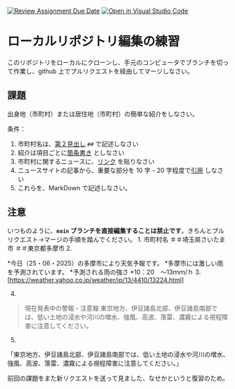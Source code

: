 [![Review Assignment Due Date](https://classroom.github.com/assets/deadline-readme-button-22041afd0340ce965d47ae6ef1cefeee28c7c493a6346c4f15d667ab976d596c.svg)](https://classroom.github.com/a/Jc5hINgy)
[![Open in Visual Studio Code](https://classroom.github.com/assets/open-in-vscode-2e0aaae1b6195c2367325f4f02e2d04e9abb55f0b24a779b69b11b9e10269abc.svg)](https://classroom.github.com/online_ide?assignment_repo_id=19848006&assignment_repo_type=AssignmentRepo)
# ローカルリポジトリ編集の練習

このリポジトリをローカルにクローンし、手元のコンピュータでブランチを切って作業し、github 上でプルリクエストを経由してマージしなさい。

## 課題

出身地（市町村）または居住地（市町村）の簡単な紹介をしなさい。

条件：

1. 市町村名は、[第２見出し](https://docs.github.com/ja/get-started/writing-on-github/getting-started-with-writing-and-formatting-on-github/basic-writing-and-formatting-syntax#headings) `##` で記述しなさい
1. 紹介は項目ごとに[箇条書き](https://docs.github.com/ja/get-started/writing-on-github/getting-started-with-writing-and-formatting-on-github/basic-writing-and-formatting-syntax#lists) としなさい
3. 市町村に関するニュースに、[リンク](https://docs.github.com/ja/get-started/writing-on-github/getting-started-with-writing-and-formatting-on-github/basic-writing-and-formatting-syntax#lists) を貼りなさい
4. ニュースサイトの記事から、重要な部分を 10 字 - 20 字程度で[引用](https://docs.github.com/ja/get-started/writing-on-github/getting-started-with-writing-and-formatting-on-github/basic-writing-and-formatting-syntax#quoting-text) しなさい
5. これらを、MarkDown で記述しなさい。

## 注意

いつものように、**`main` ブランチを直接編集することは禁止です**。きちんとプルリクエスト→マージの手順を踏んでください。
1.
市町村名
＃＃埼玉県さいたま市
＃＃東京都多摩市
2.

*今日（25・06・2025）の多摩市により天気予報です。
*多摩市には激しい雨を予測されています。
*予測される雨の強さ
*10：20　～13ｍｍ/ｈ
3.
[https://weather.yahoo.co.jp/weather/jp/13/4410/13224.html]

4.

>現在発表中の警報・注意報 
東京地方、伊豆諸島北部、伊豆諸島南部では、低い土地の浸水や河川の増水、強風、高波、落雷、濃霧による視程障害に注意してください。

5.
「東京地方、伊豆諸島北部、伊豆諸島南部では、低い土地の浸水や河川の増水、強風、高波、落雷、濃霧による視程障害に注意してください。」

前回の課題をまた新リクエストを送って見ました、なせかというと復習のため。


